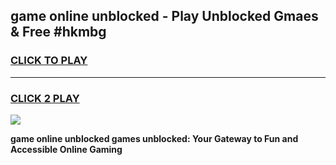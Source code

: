 
## game online unblocked - Play Unblocked Gmaes & Free #hkmbg
<h3>
<a href="https://premium.freeplayer.one?title=game_online_unblocked&ref=03M">CLICK TO PLAY</a></h3>
<hr>

<h3>
<a href="https://premium.freeplayer.one?title=game_online_unblocked&ref=03M">CLICK 2 PLAY</a>
  
</h3>

<a href="https://premium.freeplayer.one?title=game_online_unblocked&ref=03M"><img src="https://clearcache.store/games.png"></a>


**game online unblocked games unblocked: Your Gateway to Fun and Accessible Online Gaming**
